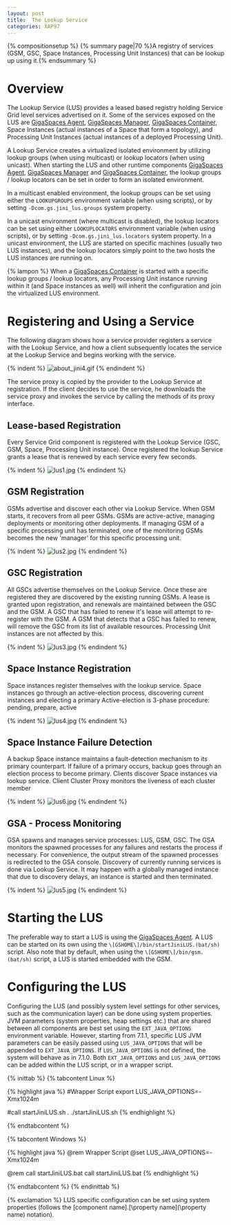 ```yaml
---
layout: post
title:  The Lookup Service
categories: XAP97
---
```


{% compositionsetup %}
{% summary page|70 %}A registry of services (GSM, GSC, Space Instances, Processing Unit Instances) that can be lookup up using it.{% endsummary %}

# Overview

The Lookup Service (LUS) provides a leased based registry holding Service Grid level services advertised on it. Some of the services exposed on the LUS are [GigaSpaces Agent](./the-grid-service-agent.html), [GigaSpaces Manager](./the-grid-service-manager.html), [GigaSpaces Container](./the-grid-service-container.html), Space Instances (actual instances of a Space that form a topology), and Processing Unit Instances (actual instances of a deployed Processing Unit).

A Lookup Service creates a virtualized isolated environment by utilizing lookup groups (when using multicast) or lookup locators (when using unicast). When starting the LUS and other runtime components [GigaSpaces Agent](./the-grid-service-agent.html), [GigaSpaces Manager](./the-grid-service-manager.html) and [GigaSpaces Container](./the-grid-service-container.html), the lookup groups / lookup locators can be set in order to form an isolated environment.

In a multicast enabled environment, the lookup groups can be set using either the `LOOKUPGROUPS` environment variable (when using scripts), or by setting `-Dcom.gs.jini_lus.groups` system property.

In a unicast environment (where multicast is disabled), the lookup locators can be set using either `LOOKUPLOCATORS` environment variable (when using scripts), or by setting `-Dcom.gs.jini_lus.locators` system property. In a unicast environment, the LUS are started on specific machines (usually two LUS instances), and the lookup locators simply point to the two hosts the LUS instances are running on.

{% lampon %} When a [GigaSpaces Container](./the-grid-service-container.html) is started with a specific lookup groups / lookup locators, any Processing Unit instance running within it (and Space instances as well) will inherit the configuration and join the virtualized LUS environment.

# Registering and Using a Service

The following diagram shows how a service provider registers a service with the Lookup Service, and how a client subsequently locates the service at the Lookup Service and begins working with the service.

{% indent %}
![about_jini4.gif](/attachment_files/about_jini4.gif)
{% endindent %}

The service proxy is copied by the provider to the Lookup Service at registration. If the client decides to use the service, he downloads the service proxy and invokes the service by calling the methods of its proxy interface.

## Lease-based Registration

Every Service Grid component is registered with the Lookup Service (GSC, GSM, Space, Processing Unit instance). Once registered the lookup Service grants a lease that is renewed by each service every few seconds.

{% indent %}
![lus1.jpg](/attachment_files/lus1.jpg)
{% endindent %}

## GSM Registration

GSMs advertise and discover each other via Lookup Service. When GSM starts, it recovers from all peer GSMs. GSMs are active-active, managing deployments or monitoring other deployments. If managing GSM of a specific processing unit has terminated, one of the monitoring GSMs becomes the new 'manager' for this specific processing unit.

{% indent %}
![lus2.jpg](/attachment_files/lus2.jpg)
{% endindent %}

## GSC Registration

All GSCs advertise themselves on the Lookup Service. Once these are registered they are discovered by the existing running GSMs. A lease is granted upon registration, and renewals are maintained between the GSC and the GSM. A GSC that has failed to renew it's lease will attempt to re-register with the GSM. A GSM that detects that a GSC has failed to renew, will remove the GSC from its list of available resources. Processing Unit instances are not affected by this.

{% indent %}
![lus3.jpg](/attachment_files/lus3.jpg)
{% endindent %}

## Space Instance Registration

Space instances register themselves with the lookup service. Space instances go through an active-election process, discovering current instances and electing a primary
Active-election is 3-phase procedure: pending, prepare, active

{% indent %}
![lus4.jpg](/attachment_files/lus4.jpg)
{% endindent %}

## Space Instance Failure Detection

A backup Space instance maintains a fault-detection mechanism to its primary counterpart. If failure of a primary occurs, backup goes through an election process to become primary. Clients discover Space instances via lookup service. Client Cluster Proxy monitors the liveness of each cluster member

{% indent %}
![lus6.jpg](/attachment_files/lus6.jpg)
{% endindent %}

## GSA - Process Monitoring

GSA spawns and manages service processes: LUS, GSM, GSC. The GSA monitors the spawned processes for any failures and restarts the process if necessary. For convenience, the output stream of the spawned processes is redirected to the GSA console. Discovery of currently running services is done via Lookup Service. It may happen with a globally managed instance that due to discovery delays, an instance is started and then terminated.

{% indent %}
![lus5.jpg](/attachment_files/lus5.jpg)
{% endindent %}

# Starting the LUS

The preferable way to start a LUS is using the [GigaSpaces Agent](./the-grid-service-agent.html). A LUS can be started on its own using the `\[GSHOME\]/bin/startJiniLUS.(bat/sh)` script. Also note that by default, when using the `\[GSHOME\]/bin/gsm.(bat/sh)` script, a LUS is started embedded with the GSM.

# Configuring the LUS

Configuring the LUS (and possibly system level settings for other services, such as the communication layer) can be done using system properties.
JVM parameters (system properties, heap settings etc.) that are shared between all components are best set using the `EXT_JAVA_OPTIONS` environment variable. However, starting from 7.1.1, specific LUS JVM parameters can be easily passed using `LUS_JAVA_OPTIONS` that will be appended to `EXT_JAVA_OPTIONS`. If `LUS_JAVA_OPTIONS` is not defined, the system will behave as in 7.1.0. Both `EXT_JAVA_OPTIONS` and `LUS_JAVA_OPTIONS` can be added within the LUS script, or in a wrapper script.

{% inittab %}
{% tabcontent Linux %}

{% highlight java %}
#Wrapper Script
export LUS_JAVA_OPTIONS=-Xmx1024m

#call startJiniLUS.sh
. ./startJiniLUS.sh
{% endhighlight %}

{% endtabcontent %}

{% tabcontent Windows %}

{% highlight java %}
@rem Wrapper Script
@set LUS_JAVA_OPTIONS=-Xmx1024m

@rem call startJiniLUS.bat
call startJiniLUS.bat
{% endhighlight %}

{% endtabcontent %}
{% endinittab %}

{% exclamation %} LUS specific configuration can be set using system properties (follows the \[component name\].[\property name\](\property name\) notation).
